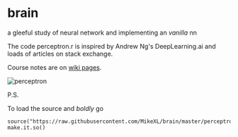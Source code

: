 # brain
a gleeful study of neural network and implementing an _vanilla_ nn

The code perceptron.r is inspired by Andrew Ng's DeepLearning.ai and loads of articles on stack exchange.  

Course notes are on [wiki pages][wiki].  


![perceptron][neuron]


P.S.

To load the source and _boldly_ go
```
source("https://raw.githubusercontent.com/MikeXL/brain/master/perceptron.r")
make.it.so()
```

[neuron]: https://pbs.twimg.com/media/DOVmnXtUIAAuzeg.jpg:large
[dl]: http://deeplearning.ai "deep learning courses"
[fast]: http://fast.ai
[utube]: https://youtu.be/40riCqvRoMs?t=14m45s "celebrate failure"
[inception]: http://knowyourmeme.com/memes/we-need-to-go-deeper
[fastai_tube]: https://www.youtube.com/playlist?list=PLeRmE3N7ThDC6uD5aSuB6t3HRwzDDw9Sq
[google_dl]: https://www.udacity.com/course/deep-learning--ud730
[wiki]: https://github.com/MikeXL/brain/wiki
